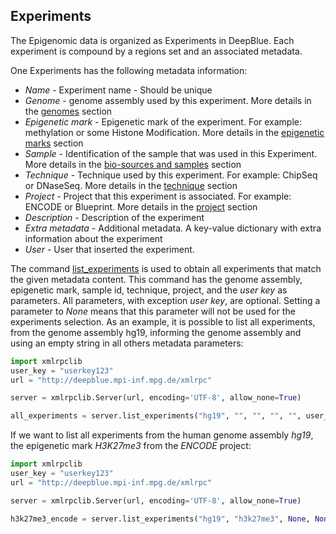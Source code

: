 ## Experiments

The Epigenomic data is organized as Experiments in DeepBlue.
Each experiment is compound by a regions set and an associated metadata.

One Experiments has the following metadata information:
  * *Name* - Experiment name - Should be unique
  * *Genome* - genome assembly used by this experiment. More details in the [genomes](02-04-genomes.md) section
  * *Epigenetic mark* - Epigenetic mark of the experiment. For example: methylation or some Histone Modification. More details in the [epigenetic marks](02-05-epigenetic-marks.md) section
  * *Sample* - Identification of the sample that was used in this Experiment. More details in the [bio-sources and samples](02-06-bio-sources.md) section
  * *Technique* - Technique used by this experiment. For example: ChipSeq or DNaseSeq. More details in the [technique](02-08-techniques.md) section
  * *Project* - Project that this experiment is associated. For example: ENCODE or Blueprint. More details in the [project](02-09-projects.md) section
  * *Description* - Description of the experiment
  * *Extra metadata* - Additional metadata. A key-value dictionary with extra information about the experiment
  * *User* - User that inserted the experiment.

The command [list_experiments](http://deepblue.mpi-inf.mpg.de/api.html#api-list_experiments) is used to obtain all experiments that match the given metadata content.
This command has the genome assembly, epigenetic mark, sample id, technique, project, and the *user key* as parameters.
All parameters, with exception *user key*, are optional. Setting a parameter to *None* means that this parameter will not be used for the  experiments selection. As an example, it is possible to list all experiments, from the genome assembly hg19, informing the genome assembly and using an empty string in all others metadata parameters:

```python
import xmlrpclib
user_key = "userkey123"
url = "http://deepblue.mpi-inf.mpg.de/xmlrpc"

server = xmlrpclib.Server(url, encoding='UTF-8', allow_none=True)

all_experiments = server.list_experiments("hg19", "", "", "", "", user_key)
```

If we want to list all experiments from the human genome assembly *hg19*, the epigenetic mark *H3K27me3* from the *ENCODE* project:

```python
import xmlrpclib
user_key = "userkey123"
url = "http://deepblue.mpi-inf.mpg.de/xmlrpc"

server = xmlrpclib.Server(url, encoding='UTF-8', allow_none=True)

h3k27me3_encode = server.list_experiments("hg19", "h3k27me3", None, None, "ENCODE", user_key)
```
